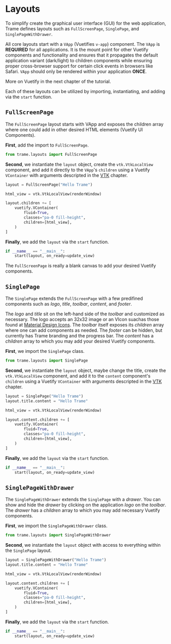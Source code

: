 # Layouts

To simplify create the graphical user interface (GUI) for the web application, Trame defines layouts such as `FullScreenPage`, `SinglePage`, and `SinglePageWithDrawer`. 

All core layouts start with a `VApp` (Vuetifies `v-app`) component. The `VApp` is **REQUIRED** for all applications. It is the mount point for other Vuetify components and functionality and ensures that it propagates the default application variant (dark/light) to children components while ensuring proper cross-browser support for certain click events in browsers like Safari. `VApp` should only be rendered within your application **ONCE**.

More on Vuetify in the next chapter of the tutorial.

Each of these layouts can be utilized by importing, instantiating, and adding via the `start` function.

## `FullScreenPage`

The `FullScreenPage` layout starts with VApp and exposes the children array where one could add in other desired HTML elements (Vuetify UI Components).

**First**, add the import to `FullScreenPage`.

```python
from trame.layouts import FullScreenPage
```

**Second**, we instantiate the `layout` object, create the `vtk.VtkLocalView` component, and add it directly to the `VApp`'s `children` using a Vuetify `VContainer` with arguments descripted in the [VTK]() chapter.

```python
layout = FullScreenPage("Hello Trame")

html_view = vtk.VtkLocalView(renderWindow)

layout.children += [
    vuetify.VContainer(
        fluid=True,
        classes="pa-0 fill-height",
        children=[html_view],
    )
]
```

**Finally**, we add the `layout` via the `start` function.

```python
if __name__ == "__main__":
    start(layout, on_ready=update_view)
```

The `FullScreenPage` is really a blank canvas to add your desired Vuetify components.

## `SinglePage`

The `SinglePage` extends the `FullScreenPage` with a few predifined components such as *logo*, *title*, *toolbar*, *content*, and *footer*.

The *logo* and *title* sit on the left-hand side of the *toolbar* and customized as necessary. The logo accepts an 32x32 image or an VIcon suachas those found at [Material Design Icons](https://materialdesignicons.com/). The *toolbar* itself exposes its *children* array where one can add components as needed. The *footer* can be hidden, but currently has Trame branding and the progress bar. The *content* has a *children* array to which you may add your desired Vuetify components.

**First**, we import the `SinglePage` class.

```python
from trame.layouts import SinglePage
```

**Second**, we instantiate the `layout` object, maybe change the title, create the `vtk.VtkLocalView` component, and add it to the `content` component's `children` using a Vuetify `VContainer` with arguments descripted in the [VTK]() chapter.

```python
layout = SinglePage("Hello Trame")
layout.title.content = "Hello Trame"

html_view = vtk.VtkLocalView(renderWindow)

layout.content.children += [
    vuetify.VContainer(
        fluid=True,
        classes="pa-0 fill-height",
        children=[html_view],
    )
]
```

**Finally**, we add the `layout` via the `start` function.

```python
if __name__ == "__main__":
    start(layout, on_ready=update_view)
```

## `SinglePageWithDrawer`

The `SinglePageWithDrawer` extends the `SinglePage` with a *drawer*. You can show and hide the *drawer* by clicking on the application *logo* on the *toolbar*. The *drawer* has a *children* array to which you may add necessary Vuetify components.

**First**, we import the `SinglePageWithDrawer` class.

```python
from trame.layouts import SinglePageWithDrawer
```

**Second**, we instantiate the `layout` object with access to everything within the `SinglePage` layout.

```python
layout = SinglePageWithDrawer("Hello Trame")
layout.title.content = "Hello Trame"

html_view = vtk.VtkLocalView(renderWindow)

layout.content.children += [
    vuetify.VContainer(
        fluid=True,
        classes="pa-0 fill-height",
        children=[html_view],
    )
]
```

**Finally**, we add the `layout` via the `start` function.

```python
if __name__ == "__main__":
    start(layout, on_ready=update_view)
